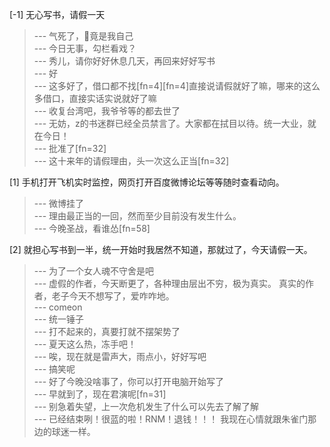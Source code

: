 
[-1] 无心写书，请假一天
>--- 气死了，🤡竟是我自己<br>
>--- 今日无事，勾栏看戏？<br>
>--- 秀儿，请你好好休息几天，再回来好好写书<br>
>--- 好<br>
>--- 这多好了，借口都不找[fn=4][fn=4]直接说请假就好了嘛，哪来的这么多借口，直接实话实说就好了嘛<br>
>--- 收复台湾吧，我爷爷等的都去世了<br>
>--- 无妨，z的书迷群已经全员禁言了。大家都在拭目以待。统一大业，就在今日！<br>
>--- 批准了[fn=32]<br>
>--- 这十来年的请假理由，头一次这么正当[fn=32]<br>

[1] 手机打开飞机实时监控，网页打开百度微博论坛等等随时查看动向。
>--- 微博挂了<br>
>--- 理由最正当的一回，然而至少目前没有发生什么。<br>
>--- 今晚圣战，看谁怂[fn=58]<br>

[2] 就担心写书到一半，统一开始时我居然不知道，那就过了，今天请假一天。
>--- 为了一个女人魂不守舍是吧<br>
>--- 虚假的作者，今天断更了，各种理由层出不穷，极为真实。
真实的作者，老子今天不想写了，爱咋咋地。<br>
>--- comeon<br>
>--- 统一锤子<br>
>--- 打不起来的，真要打就不摆架势了<br>
>--- 夏天这么热，冻手吧！<br>
>--- 唉，现在就是雷声大，雨点小，好好写吧<br>
>--- 搞笑呢<br>
>--- 好了今晚没啥事了，你可以打开电脑开始写了<br>
>--- 早就到了，现在君演呢[fn=31]<br>
>--- 别急着失望，上一次危机发生了什么可以先去了解了解<br>
>--- 已经结束咧！很蓝的啦！RNM！退钱！！！
我现在心情就跟朱雀门那边的球迷一样。<br>
